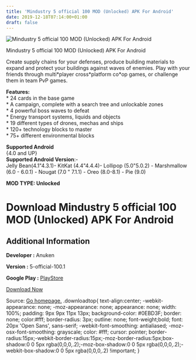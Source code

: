 ```yaml
---
title: 'Mindustry 5 official 100 MOD (Unlocked) APK For Android'
date: 2019-12-18T07:14:00+01:00
draft: false
---
```


![Mindustry 5 official 100 MOD (Unlocked) APK For Android](https://i1.wp.com/apkhome.net/wp-content/uploads/2019/11/Mindustry-2.png "Mindustry 5 official 100 MOD (Unlocked) APK For Android")

  

Mindustry 5 official 100 MOD (Unlocked) APK For Android

Create supply chains for your defenses, produce building materials to expand and protect your buildings against waves of enemies. Play with your friends through multi\*player cross\*platform co\*op games, or challenge them in team PvP games.

**Features:**  
\* 24 cards in the base game  
\* A campaign, complete with a search tree and unlockable zones  
\* 4 powerful boss waves to defeat  
\* Energy transport systems, liquids and objects  
\* 19 different types of drones, mechas and ships  
\* 120+ technology blocks to master  
\* 75+ different environmental blocks

**Supported Android**  
{4.0 and UP}  
**Supported Android Version**:-  
Jelly Bean(4.1"4.3.1)- KitKat (4.4"4.4.4)- Lollipop (5.0"5.0.2) - Marshmallow (6.0 - 6.0.1) - Nougat (7.0 " 7.1.1) - Oreo (8.0-8.1) - Pie (9.0)

**MOD TYPE: Unlocked**

Download Mindustry 5 official 100 MOD (Unlocked) APK For Android
================================================================

Additional Information
----------------------

**Developer :** Anuken

**Version :** 5-official-100.1

**Google Play :** [PlayStore](https://play.google.com/store/apps/details?id=io.anuke.mindustry)

  

[Download Now](https://store4app.co/post/mindustry-5-official-100-mod-unlocked-apk-for-android_1574516610)

  
Source: [Go homepage.](https://store4app.co/post/mindustry-5-official-100-mod-unlocked-apk-for-android_1574516610) .downloadtop{ text-align:center; -webkit-appearance: none; -moz-appearance: none; appearance: none; width: 100%; padding: 9px 9px 11px 13px; background-color: #0EBD3F; border: none; color:#fff; border-radius: 3px; outline: none; font-weight;bold; font: 20px 'Open Sans', sans-serif; -webkit-font-smoothing: antialiased; -moz-osx-font-smoothing: grayscale; color: #fff; cursor: pointer; border-radius:15px;-webkit-border-radius:15px;-moz-border-radius:5px;box-shadow:0 0 5px rgba(0,0,0,.2);-moz-box-shadow:0 0 5px rgba(0,0,0,.2);-webkit-box-shadow:0 0 5px rgba(0,0,0,.2) !important; }